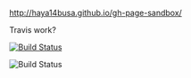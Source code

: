 http://haya14busa.github.io/gh-page-sandbox/

Travis work?

[![Build Status](https://secure.travis-ci.org/haya14busa/gh-page-sandbox.png?branch=gh-pages)](https://travis-ci.org/haya14busa/gh-page-sandbox)


![Build Status](https://secure.travis-ci.org/haya14busa/gh-page-sandbox.png?branch=gh-pages)
